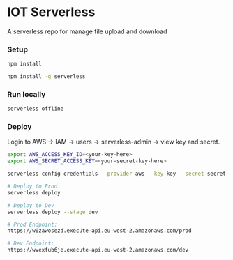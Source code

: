 # IOT Serverless

A serverless repo for manage file upload and download

### Setup

```bash
npm install

npm install -g serverless
```

### Run locally

```bash
serverless offline
```

### Deploy

Login to AWS -> IAM -> users -> serverless-admin -> view key and secret.

```bash
export AWS_ACCESS_KEY_ID=<your-key-here>
export AWS_SECRET_ACCESS_KEY=<your-secret-key-here>

serverless config credentials --provider aws --key key --secret secret

# Deploy to Prod
serverless deploy

# Deploy to Dev
serverless deploy --stage dev
```

```bash
# Prod Endpoint:
https://w0zawosezd.execute-api.eu-west-2.amazonaws.com/prod

# Dev Endpoint:
https://wvexfub6je.execute-api.eu-west-2.amazonaws.com/dev

```
